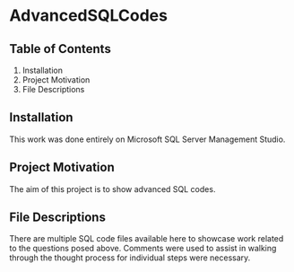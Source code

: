 # AdvancedSQLCodes

## Table of Contents
  1. Installation
  2. Project Motivation
  3. File Descriptions
  
  
## Installation
This work was done entirely on Microsoft SQL Server Management Studio.

## Project Motivation
The aim of this project is to show advanced SQL codes. 

## File Descriptions
There are multiple SQL code files available here to showcase work related to the questions posed above. Comments were used to assist in walking through the thought process for individual steps were necessary. 
